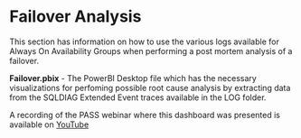 # Failover Analysis #
This section has information on how to use the various logs available for Always On Availability Groups when performing a post mortem analysis of a failover.

**Failover.pbix** - The PowerBI Desktop file which has the necessary visualizations for perfoming possible root cause analysis by extracting data from the SQLDIAG Extended Event traces available in the LOG folder.

A recording of the PASS webinar where this dashboard was presented is available on [YouTube](https://www.youtube.com/watch?v=7Q0WwJ6RNNc)
